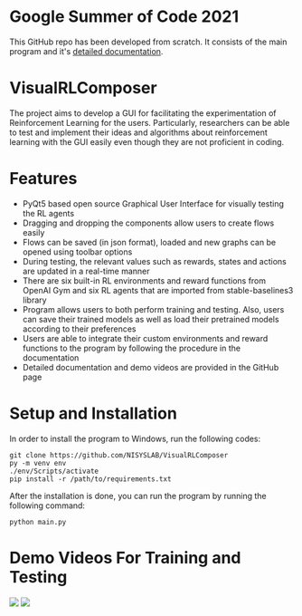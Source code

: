 # Google Summer of Code 2021
This GitHub repo has been developed from scratch. It consists of the main program and it's [detailed documentation](https://github.com/NISYSLAB/VisualRLComposer/blob/main/documentation/documentation.pdf).

# VisualRLComposer
The project aims to develop a GUI for facilitating the experimentation of Reinforcement Learning for the users. Particularly, researchers can be able to test and implement their ideas and algorithms about reinforcement learning with the GUI easily even though they are not proficient in coding.

# Features
* PyQt5 based open source Graphical User Interface for visually testing the RL agents
* Dragging and dropping the components allow users to create flows easily
* Flows can be saved (in json format), loaded and new graphs can be opened using toolbar options
* During testing, the relevant values such as rewards, states and actions are updated in a real-time manner
* There are six built-in RL environments and reward functions from OpenAI Gym and six RL agents that are imported from stable-baselines3 library
* Program allows users to both perform training and testing. Also, users can save their trained models as well as load their pretrained models according to their preferences
* Users are able to integrate their custom environments and reward functions to the program by following the procedure in the documentation
* Detailed documentation and demo videos are provided in the GitHub page

# Setup and Installation
In order to install the program to Windows, run the following codes:
```
git clone https://github.com/NISYSLAB/VisualRLComposer
py -m venv env
./env/Scripts/activate
pip install -r /path/to/requirements.txt
```
After the installation is done, you can run the program by running the following command:
```
python main.py
```

# Demo Videos For Training and Testing

![](https://github.com/NISYSLAB/VisualRLComposer/blob/main/assets/demo1.gif)
![](https://github.com/NISYSLAB/VisualRLComposer/blob/main/assets/demo2.gif)
